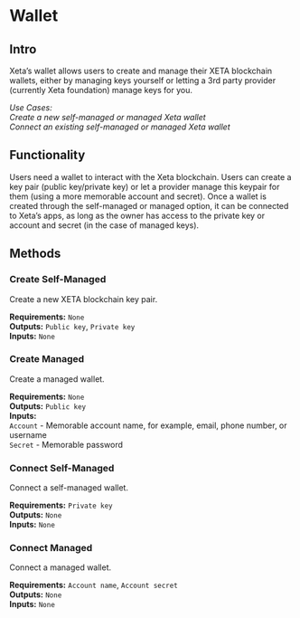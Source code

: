 # Wallet

## Intro
Xeta’s wallet allows users to create and manage their XETA blockchain wallets, either by managing keys yourself or letting a 3rd party provider (currently Xeta foundation) manage keys for you.

*Use Cases:  
Create a new self-managed or managed Xeta wallet  
Connect an existing self-managed or managed Xeta wallet*

## Functionality
Users need a wallet to interact with the Xeta blockchain. Users can create a key pair (public key/private key) or let a provider manage this keypair for them (using a more memorable account and secret). Once a wallet is created through the self-managed or managed option, it can be connected to Xeta’s apps, as long as the owner has access to the private key or account and secret (in the case of managed keys).

## Methods

### Create Self-Managed
Create a new XETA blockchain key pair.

**Requirements:** `None`  
**Outputs:** `Public key`, `Private key`  
**Inputs:** `None`  

### Create Managed
Create a managed wallet.

**Requirements:** `None`  
**Outputs:** `Public key`  
**Inputs:**  
`Account` - Memorable account name, for example, email, phone number, or username  
`Secret` - Memorable password

### Connect Self-Managed
Connect a self-managed wallet.

**Requirements:** `Private key`  
**Outputs:** `None`  
**Inputs:** `None`  

### Connect Managed
Connect a managed wallet.

**Requirements:** `Account name`, `Account secret`  
**Outputs:** `None`  
**Inputs:** `None`  

<div style="page-break-after: always; visibility: hidden">\pagebreak</div>
